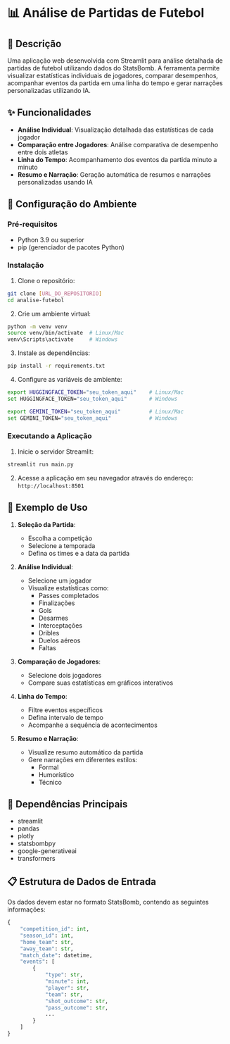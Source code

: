 # 📊 Análise de Partidas de Futebol

## 📝 Descrição
Uma aplicação web desenvolvida com Streamlit para análise detalhada de partidas de futebol utilizando dados do StatsBomb. A ferramenta permite visualizar estatísticas individuais de jogadores, comparar desempenhos, acompanhar eventos da partida em uma linha do tempo e gerar narrações personalizadas utilizando IA.

## ✨ Funcionalidades

- **Análise Individual**: Visualização detalhada das estatísticas de cada jogador
- **Comparação entre Jogadores**: Análise comparativa de desempenho entre dois atletas
- **Linha do Tempo**: Acompanhamento dos eventos da partida minuto a minuto
- **Resumo e Narração**: Geração automática de resumos e narrações personalizadas usando IA

## 🚀 Configuração do Ambiente

### Pré-requisitos
- Python 3.9 ou superior
- pip (gerenciador de pacotes Python)

### Instalação

1. Clone o repositório:
```bash
git clone [URL_DO_REPOSITORIO]
cd analise-futebol
```

2. Crie um ambiente virtual:
```bash
python -m venv venv
source venv/bin/activate  # Linux/Mac
venv\Scripts\activate     # Windows
```

3. Instale as dependências:
```bash
pip install -r requirements.txt
```

4. Configure as variáveis de ambiente:
```bash
export HUGGINGFACE_TOKEN="seu_token_aqui"    # Linux/Mac
set HUGGINGFACE_TOKEN="seu_token_aqui"       # Windows

export GEMINI_TOKEN="seu_token_aqui"         # Linux/Mac
set GEMINI_TOKEN="seu_token_aqui"            # Windows
```

### Executando a Aplicação

1. Inicie o servidor Streamlit:
```bash
streamlit run main.py
```

2. Acesse a aplicação em seu navegador através do endereço: `http://localhost:8501`

## 📌 Exemplo de Uso

1. **Seleção da Partida**:
   - Escolha a competição
   - Selecione a temporada
   - Defina os times e a data da partida

2. **Análise Individual**:
   - Selecione um jogador
   - Visualize estatísticas como:
     - Passes completados
     - Finalizações
     - Gols
     - Desarmes
     - Interceptações
     - Dribles
     - Duelos aéreos
     - Faltas

3. **Comparação de Jogadores**:
   - Selecione dois jogadores
   - Compare suas estatísticas em gráficos interativos

4. **Linha do Tempo**:
   - Filtre eventos específicos
   - Defina intervalo de tempo
   - Acompanhe a sequência de acontecimentos

5. **Resumo e Narração**:
   - Visualize resumo automático da partida
   - Gere narrações em diferentes estilos:
     - Formal
     - Humorístico
     - Técnico

## 🔧 Dependências Principais

- streamlit
- pandas
- plotly
- statsbombpy
- google-generativeai
- transformers

## 📋 Estrutura de Dados de Entrada

Os dados devem estar no formato StatsBomb, contendo as seguintes informações:
```python
{
    "competition_id": int,
    "season_id": int,
    "home_team": str,
    "away_team": str,
    "match_date": datetime,
    "events": [
        {
            "type": str,
            "minute": int,
            "player": str,
            "team": str,
            "shot_outcome": str,
            "pass_outcome": str,
            ...
        }
    ]
}
```

